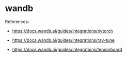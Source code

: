 # wandb

References:

- https://docs.wandb.ai/guides/integrations/pytorch

- https://docs.wandb.ai/guides/integrations/ray-tune

- https://docs.wandb.ai/guides/integrations/tensorboard
